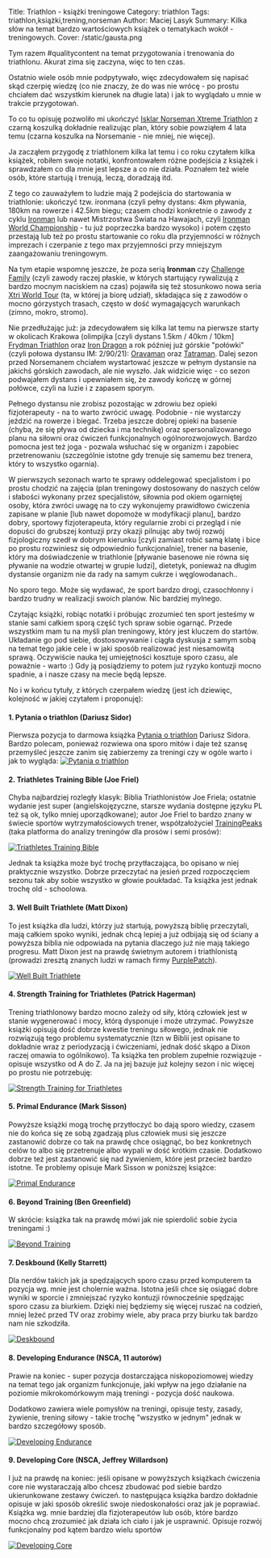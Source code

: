 Title: Triathlon - książki treningowe
Category: triathlon
Tags: triathlon,książki,trening,norseman
Author: Maciej Lasyk
Summary: Kilka słów na temat bardzo wartościowych książek o tematykach wokół - treningowych.
Cover: /static/gausta.png

Tym razem #qualitycontent na temat przygotowania i trenowania do triathlonu. 
Akurat zima się zaczyna, więc to ten czas.

Ostatnio wiele osób mnie podpytywało, więc zdecydowałem się napisać skąd 
czerpię wiedzę (co nie znaczy, że do was nie wrócę - po prostu chciałem dać 
wszystkim kierunek na długie lata) i jak to wyglądało u mnie w trakcie 
przygotowań.

To co tu opisuję pozwoliło mi ukończyć [Isklar Norseman Xtreme Triathlon](http://nxtri.com/) z 
czarną koszulką dokładnie realizując plan, który sobie powziąłem 4 lata temu 
(czarna koszulka na Norsemanie - nie mniej, nie więcej).

Ja zacząłem przygodę z triathlonem kilka lat temu i co roku czytałem kilka 
książek, robiłem swoje notatki, konfrontowałem różne podejścia z książek i 
sprawdzałem co dla mnie jest lepsze a co nie działa. Poznałem też wiele osób, 
które startują i trenują, leczą, doradzają itd.

Z tego co zauważyłem to ludzie mają 2 podejścia do startowania w triathlonie: 
ukończyć tzw. ironmana (czyli pełny dystans: 4km pływania, 180km na rowerze i 
42.5km biegu; czasem chodzi konkretnie o zawody z cyklu [Ironman](http://www.ironman.com)
lub nawet Mistrzostwa Świata na Hawajach, czyli [Ironman World Championship](http://eu.ironman.com/triathlon/events/americas/ironman/world-championship.aspx) - 
tu już poprzeczka bardzo wysoko) i potem często przestają lub też po prostu 
startowanie co roku dla przyjemności w różnych imprezach i czerpanie z tego 
max przyjemności przy mniejszym zaangażowaniu treningowym.

Na tym etapie wspomnę jeszcze, że poza serią **Ironman** czy [Challenge Family](http://www.challenge-family.com/) 
(czyli zawody raczej płaskie, w których startujący rywalizują z bardzo mocnym 
naciskiem na czas) pojawiła się też stosunkowo nowa seria [Xtri World Tour](http://xtriworldtour.com/)
(ta, w której ja biorę udział), składająca się z zawodów o mocno górzystych 
trasach, często w dość wymagających warunkach (zimno, mokro, stromo).

Nie przedłużając już: ja zdecydowałem się kilka lat temu na pierwsze starty w 
okolicach Krakowa (olimpijka [czyli dystans 1.5km / 40km / 10km] [Frydman 
Triathlon](http://frydmantriathlon.pl/) oraz [Iron Dragon](http://www.irondragon.pl/) 
a rok później już górskie "połówki" (czyli połowa dystansu IM: 2/90/21): 
[Oravaman](http://oravaman.sk/) oraz [Tatraman](http://tatraman.eu/). Dalej 
sezon przed Norsemanem chciałem wystartować jeszcze w pełnym dystansie na 
jakichś górskich zawodach, ale nie wyszło. Jak widzicie więc - co sezon 
podwajałem dystans i upewniałem się, że zawody kończę w górnej połówce, czyli 
na luzie i z zapasem sporym.

Pełnego dystansu nie zrobisz pozostając w zdrowiu bez opieki fizjoterapeuty - 
na to warto zwrócić uwagę. Podobnie - nie wystarczy jeździć na rowerze i 
biegać. Trzeba jeszcze dobrej opieki na basenie (chyba, że się pływa od 
dziecka i ma technikę) oraz spersonalizowanego planu na siłowni oraz ćwiczeń 
funkcjonalnych ogólnorozwojowych. Bardzo pomocna jest też joga - pozwala 
wsłuchać się w organizm i zapobiec przetrenowaniu (szczególnie istotne gdy 
trenuje się samemu bez trenera, który to wszystko ogarnia).

W pierwszych sezonach warto te sprawy oddelegować specjalistom i po prostu 
chodzić na zajęcia (plan treningowy dostosowany do naszych celów i słabości 
wykonany przez specjalistów, siłownia pod okiem ogarniętej osoby, która zwróci 
uwagę na to czy wykonujemy prawidłowo ćwiczenia zapisane w planie [lub nawet 
dopomoże w modyfikacji planu], bardzo dobry, sportowy fizjoterapeuta, który 
regularnie zrobi ci przegląd i nie dopuści do grubszej kontuzji przy okazji 
pilnując aby twój rozwój fizjologiczny szedł w dobrym kierunku [czyli zamiast 
robić samą klatę i bice po prostu rozwiniesz się odpowiednio funkcjonalnie], 
trener na basenie, który ma doświadczenie w triathlonie [pływanie basenowe nie 
równa się pływanie na wodzie otwartej w grupie ludzi], dietetyk, ponieważ na 
długim dystansie organizm nie da rady na samym cukrze i węglowodanach..

No sporo tego. Może się wydawać, że sport bardzo drogi, czasochłonny i bardzo 
trudny w realizacji swoich planów. Nic bardziej mylnego.

Czytając książki, robiąc notatki i próbując zrozumieć ten sport jesteśmy w 
stanie sami całkiem sporą część tych spraw sobie ogarnąć. Przede wszystkim mam 
tu na myśli plan treningowy, który jest kluczem do startów. Układanie go pod 
siebie, dostosowywanie i ciągła dyskusja z samym sobą na temat tego jakie cele 
i w jaki sposób realizować jest niesamowitą sprawą. Oczywiście nauka tej 
umiejętności kosztuje sporo czasu, ale poważnie - warto :) Gdy ją posiądziemy 
to potem już ryzyko kontuzji mocno spadnie, a i nasze czasy na mecie będą 
lepsze.

No i w końcu tytuły, z których czerpałem wiedzę (jest ich dziewięc, kolejność
w jakiej czytałem i proponuję):

#### 1. Pytania o triathlon (Dariusz Sidor)

Pierwsza pozycja to darmowa książka [Pytania o triathlon](http://xtri.pl/trening/pytania-o-triathlon-darmowy-ebook-o-triathlonie-od-dariusza-sidora/) 
Dariusz Sidora. Bardzo polecam, ponieważ rozwiewa ona sporo mitów i daje też 
szansę przemyśleć jeszcze zanim się zabierzemy za treningi czy w ogóle warto i 
jak to wygląda: 
[![Pytania o triathlon]({filename}/static/pytania-o-triathlon.png)](http://xtri.pl/trening/pytania-o-triathlon-darmowy-ebook-o-triathlonie-od-dariusza-sidora/)

#### 2. Triathletes Training Bible (Joe Friel)

Chyba najbardziej rozległy klasyk: Biblia Triathlonistów Joe Friela; 
ostatnie wydanie jest super (angielskojęzyczne, starsze wydania dostępne 
języku PL też są ok, tylko mniej uporządkowane); autor Joe Friel to bardzo 
znany w świecie sportów wytrzymałościowych trener, współzałożyciel 
[TrainingPeaks](http://www.trainingpeaks.com/) (taka platforma do analizy 
treningów dla prosów i semi prosów):
 
[![Triathletes Training Bible]({filename}/static/tri-training-bible.png)](https://www.amazon.com/Triathletes-Training-Bible-Worlds-Comprehensive/dp/1937715442/ref=dp_ob_title_bk)
 
Jednak ta książka może być trochę przytłaczająca, bo opisano w niej praktycznie 
wszystko. Dobrze przeczytać na jesień przed rozpoczęciem sezonu tak aby sobie 
wszystko w głowie poukładać. Ta książka jest jednak trochę old - schoolowa.

#### 3. Well Built Triathlete (Matt Dixon)
 
To jest książka dla ludzi, którzy już startują, powyższą biblię przeczytali, 
mają całkiem spoko wyniki, jednak chcą lepiej a już odbijają się od ściany a 
powyższa biblia nie odpowiada na pytania dlaczego już nie mają takiego progresu. 
Matt Dixon jest na prawdę świetnym autorem i triathlonistą (prowadzi zresztą 
znanych ludzi w ramach firmy [PurplePatch](https://purplepatchfitness.com/)).

[![Well Built Triathlete]({filename}/static/well-built-triathlete.png)](https://www.amazon.com/Well-Built-Triathlete-Turning-Potential-Performance/dp/1937715116)

#### 4. Strength Training for Triathletes (Patrick Hagerman)
 
Trening triathlonowy bardzo mocno zależy od siły, którą człowiek jest w stanie 
wygenerować i mocy, którą dysponuje i może utrzymać. Powyższe książki opisują 
dość dobrze kwestie treningu siłowego, jednak nie rozwiązują tego problemu 
systematycznie (tzn w Biblii jest opisane to dokładnie wraz z periodyzacją i 
ćwiczeniami, jednak dość skąpo a Dixon raczej omawia to ogólnikowo). 
Ta książka ten problem zupełnie rozwiązuje - opisuje wszystko od A do Z. Ja na 
jej bazuje już kolejny sezon i nic więcej po prostu nie potrzebuję: 

[![Strength Training for Triathletes]({filename}/static/strength-training-for-triathletes.png)](https://www.amazon.com/Strength-Training-Triathletes-Triathlon-Endurance/dp/1937715310)

#### 5. Primal Endurance (Mark Sisson)

Powyższe książki mogą trochę przytłoczyć bo dają sporo wiedzy, czasem nie do 
końca się ze sobą zgadzają plus człowiek musi się jeszcze zastanowić dobrze co 
tak na prawdę chce osiągnąć, bo bez konkretnych celów to albo się przetrenuje 
albo wypali w dość krótkim czasie. 
Dodatkowo dobrze też jest zastanowić się nad żywieniem, które jest przecież 
bardzo istotne. Te problemy opisuje Mark Sisson w poniższej książce: 

[![Primal Endurance]({filename}/static/primal-endurance.png)](https://www.amazon.com/Primal-Endurance-chronic-carbohydrate-dependency/dp/1939563089)

#### 6. Beyond Training (Ben Greenfield)

W skrócie: książka tak na prawdę mówi jak nie spierdolić sobie życia 
treningami :)

[![Beyond Training]({filename}/static/beyond-training.png)](https://www.amazon.com/Beyond-Training-Mastering-Endurance-Health/dp/1628600128)

#### 7. Deskbound (Kelly Starrett)

Dla nerdów takich jak ja spędzających sporo czasu przed komputerem ta pozycja 
wg. mnie jest cholernie ważna. Istotna jeśli chce się osiągać dobre wyniki w 
sporcie i zmniejszać ryzyko kontuzji równocześnie spędzając sporo czasu za 
biurkiem. 
Dzięki niej będziemy się więcej ruszać na codzień, mniej leżeć przed TV oraz 
zrobimy wiele, aby praca przy biurku tak bardzo nam nie szkodziła.

[![Deskbound]({filename}/static/deskbound.png)](https://www.amazon.com/Deskbound-Standing-Up-Sitting-World/dp/1628600586)

#### 8. Developing Endurance (NSCA, 11 autorów)
 
Prawie na koniec - super pozycja dostarczająca niskopoziomowej wiedzy na temat 
tego jak organizm funkcjonuje, jaki wpływ na jego działanie na poziomie 
mikrokomórkowym mają treningi - pozycja dość naukowa.

Dodatkowo zawiera wiele pomysłów na treningi, opisuje testy, zasady, żywienie,
trening siłowy - takie trochę "wszystko w jednym" jednak w bardzo szczegółowy
sposób.

[![Developing Endurance]({filename}/static/developing-endurance.png)](https://www.amazon.com/Developing-Endurance-Performance-Conditioning-Association/dp/0736083278)

#### 9. Developing Core (NSCA, Jeffrey Willardson)

I już na prawdę na koniec: jeśli opisane w powyższych książkach ćwiczenia core 
nie wystaraczają albo chcesz zbudować pod siebie bardzo ukierunkowane zestawy 
ćwiczeń. to następująca książka bardzo dokładnie opisuje w jaki sposób określić 
swoje niedoskonałości oraz jak je poprawiać. Książka wg. mnie bardziej dla 
fizjoterapeutów lub osób, które bardzo mocno chcą zrozumieć jak działa ich 
ciało i jak je usprawnić. Opisuje rozwój funkcjonalny pod kątem bardzo wielu
sportów

[![Developing Core]({filename}/static/developing-core.png)](https://www.amazon.com/Developing-Performance-National-Conditioning-Association/dp/0736095497)